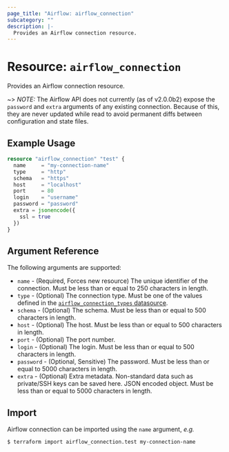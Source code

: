 ```yaml
---
page_title: "Airflow: airflow_connection"
subcategory: ""
description: |-
  Provides an Airflow connection resource.
---
```


# Resource: `airflow_connection`

Provides an Airflow connection resource.

~> *NOTE:* The Airflow API does not currently (as of v2.0.0b2) expose the `password` and `extra` arguments of any existing connection. Because of this, they are never updated while read to avoid permanent diffs between configuration and state files.

## Example Usage

```terraform
resource "airflow_connection" "test" {
  name     = "my-connection-name"
  type     = "http"
  schema   = "https"
  host     = "localhost"
  port     = 80
  login    = "username"
  password = "password"
  extra = jsonencode({
    ssl = true
  })
}
```

## Argument Reference

The following arguments are supported:

- `name` - (Required, Forces new resource) The unique identifier of the connection. Must be less than or equal to 250 characters in length.
- `type` - (Optional) The connection type. Must be one of the values defined in the [`airflow_connection_types` datasource](/docs/data-sources/connection_types.md).
- `schema` - (Optional) The schema. Must be less than or equal to 500 characters in length.
- `host` - (Optional) The host. Must be less than or equal to 500 characters in length.
- `port` - (Optional) The port number.
- `login` - (Optional) The login. Must be less than or equal to 500 characters in length.
- `password` - (Optional, Sensitive) The password. Must be less than or equal to 5000 characters in length.
- `extra` - (Optional) Extra metadata. Non-standard data such as private/SSH keys can be saved here. JSON encoded object. Must be less than or equal to 5000 characters in length.

## Import

Airflow connection can be imported using the `name` argument, *e.g.*

```
$ terraform import airflow_connection.test my-connection-name
```
